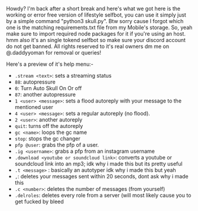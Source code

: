 Howdy? I'm back after a short break and here's what we got here is the working or error free version of lifestyle selfbot, you can use it simply just by a simple command "python3 skull.py". Btw sorry cause I forgot which one is the matching requirements.txt file from my Mobile's storage. So, yeah make sure to import required node packages for it if you're using an host. hmm also it's an single tokend selfbot so make sure your discord account do not get banned. 
All rights reserved to it's real owners dm me on @.daddyyoman for removal or queries!

Here's a preview of it's help menu:-
- `.stream <text>`: sets a streaming status
- `88`: autopressure
- `0`: Turn Auto Skull On Or off
- `87`: another autopressure
- `1 <user> <message>`: sets a flood autoreply with your message to the mentioned user
- `4 <user> <message>`: sets a regular autoreply (no flood).
- `2 <user>`: another autoreply
- `quit`: turns off the autoreply
- `gc <name>`: loops the gc name
- `stop`: stops the gc changer
- `pfp @user`: grabs the pfp of a user.
- `.ig <username>`: grabs a pfp from an instagram username
- `.download <youtube or soundcloud link>`: converts a youtube or soundcloud link into an mp3; idk why i made this but its pretty useful
- `.t <message>` : basically an autotyper idk why i made this but yeah
- `,`: deletes your messages sent within 20 seconds, dont ask why i made this
- `.c <number>`: deletes the number of messages (from yourself)
- `.delroles`: deletes every role from a server (will most likely cause you to get fucked by bleed 
